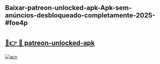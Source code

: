 ## Baixar-patreon-unlocked-apk-Apk-sem-anúncios-desbloqueado-completamente-2025-#foe4p

# <h2><a href="https://ainizakaria.my?title=patreon-unlocked-apk&ref=22M">🔗👉 🔴 patreon-unlocked-apk</a></h2>

[![acn](https://github.com/user-attachments/assets/0f9c940e-d8b0-45ae-aac7-cd30a18b3e1c)](https://ainizakaria.my?title=patreon-unlocked-apk&ref=22M)


